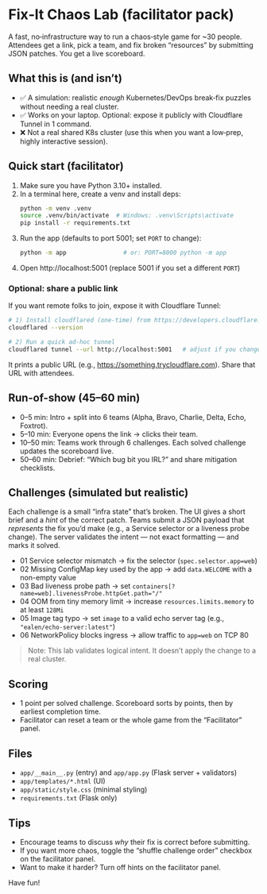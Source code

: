 # Fix‑It Chaos Lab (facilitator pack)

A fast, no‑infrastructure way to run a chaos‑style game for ~30 people. 
Attendees get a link, pick a team, and fix broken “resources” by submitting JSON patches.
You get a live scoreboard.

## What this is (and isn’t)
- ✅ A simulation: realistic *enough* Kubernetes/DevOps break‑fix puzzles without needing a real cluster.
- ✅ Works on your laptop. Optional: expose it publicly with Cloudflare Tunnel in 1 command.
- ❌ Not a real shared K8s cluster (use this when you want a low‑prep, highly interactive session).

## Quick start (facilitator)
1) Make sure you have Python 3.10+ installed.
2) In a terminal here, create a venv and install deps:
   ```bash
   python -m venv .venv
   source .venv/bin/activate  # Windows: .venv\Scripts\activate
   pip install -r requirements.txt
   ```
3) Run the app (defaults to port 5001; set `PORT` to change):
   ```bash
   python -m app                # or: PORT=8000 python -m app
   ```
4) Open http://localhost:5001  (replace 5001 if you set a different `PORT`)

### Optional: share a public link
If you want remote folks to join, expose it with Cloudflare Tunnel:
```bash
# 1) Install cloudflared (one-time) from https://developers.cloudflare.com/cloudflare-one/connections/connect-apps/install-and-setup/installation/
cloudflared --version

# 2) Run a quick ad-hoc tunnel
cloudflared tunnel --url http://localhost:5001   # adjust if you changed `PORT`
```
It prints a public URL (e.g., https://something.trycloudflare.com). Share that URL with attendees.

## Run-of-show (45–60 min)
- 0–5 min: Intro + split into 6 teams (Alpha, Bravo, Charlie, Delta, Echo, Foxtrot).
- 5–10 min: Everyone opens the link → clicks their team.
- 10–50 min: Teams work through 6 challenges. Each solved challenge updates the scoreboard live.
- 50–60 min: Debrief: “Which bug bit you IRL?” and share mitigation checklists.

## Challenges (simulated but realistic)
Each challenge is a small “infra state” that’s broken. The UI gives a short brief and a *hint* of the correct patch. 
Teams submit a JSON payload that *represents* the fix you’d make (e.g., a Service selector or a liveness probe change). 
The server validates the intent — not exact formatting — and marks it solved.

- 01 Service selector mismatch → fix the selector (`spec.selector.app=web`)
- 02 Missing ConfigMap key used by the app → add `data.WELCOME` with a non-empty value
- 03 Bad liveness probe path → set `containers[?name=web].livenessProbe.httpGet.path="/"`
- 04 OOM from tiny memory limit → increase `resources.limits.memory` to at least `128Mi`
- 05 Image tag typo → set `image` to a valid echo server tag (e.g., `"ealen/echo-server:latest"`)
- 06 NetworkPolicy blocks ingress → allow traffic to `app=web` on TCP 80

> Note: This lab validates logical intent. It doesn’t apply the change to a real cluster.

## Scoring
- 1 point per solved challenge. Scoreboard sorts by points, then by earliest completion time.
- Facilitator can reset a team or the whole game from the “Facilitator” panel.

## Files
- `app/__main__.py` (entry) and `app/app.py` (Flask server + validators)
- `app/templates/*.html` (UI)
- `app/static/style.css` (minimal styling)
- `requirements.txt` (Flask only)

## Tips
- Encourage teams to discuss *why* their fix is correct before submitting.
- If you want more chaos, toggle the “shuffle challenge order” checkbox on the facilitator panel.
- Want to make it harder? Turn off hints on the facilitator panel.

Have fun!
